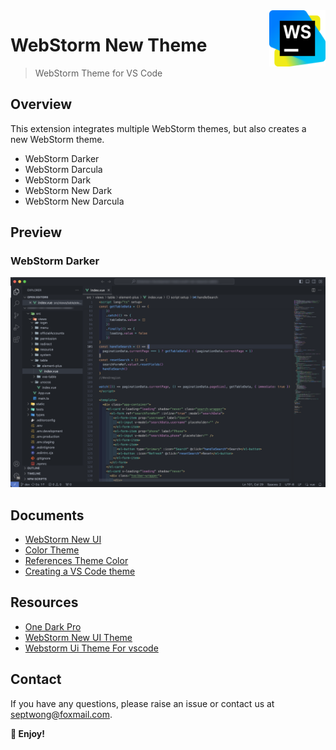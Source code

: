 <img align="right" width="90px" src="https://raw.githubusercontent.com/septwong/vscode-webstorm-theme/main/assets/images/logo.png" alt="vscode-webstorm-theme logo" />

# WebStorm New Theme

<!-- [![Visual Studio Marketplace](https://img.shields.io/visual-studio-marketplace/v/septwong.vscode-webstorm-theme?color=brightgreen&label=Visual%20Studio%20Marketplace)](https://marketplace.visualstudio.com/items?itemName=septwong.vscode-webstorm-theme)
![Marketplace Downloads](https://img.shields.io/visual-studio-marketplace/d/septwong.vscode-webstorm-theme)&nbsp;
![Marketplace Installs](https://img.shields.io/visual-studio-marketplace/i/septwong.vscode-webstorm-theme)&nbsp;
![Marketplace Rating](https://img.shields.io/visual-studio-marketplace/r/septwong.vscode-webstorm-theme)&nbsp;
[![License](https://img.shields.io/badge/license-MIT-green.svg?style=flat)](https://raw.githubusercontent.com/septwong/vscode-webstorm-theme/main/LICENSE)&nbsp; -->

<!-- <a href="https://github.com/septwong/vscode-webstorm-theme">
    <img alt="vscode-webstorm-theme Repo stars" src="https://img.shields.io/github/stars/septwong/vscode-webstorm-theme">
</a> -->

> WebStorm Theme for VS Code

## Overview

This extension integrates multiple WebStorm themes, but also creates a new WebStorm theme.

- WebStorm Darker
- WebStorm Darcula
- WebStorm Dark
- WebStorm New Dark
- WebStorm New Darcula

## Preview

### WebStorm Darker

![WebStorm Darker](https://raw.githubusercontent.com/septwong/vscode-webstorm-theme/main/assets/images/preview_webstorm_darker.png)

## Documents

- [WebStorm New UI](https://www.jetbrains.com/help/webstorm/new-ui.html)
- [Color Theme](https://code.visualstudio.com/api/extension-guides/color-theme)
- [References Theme Color](https://code.visualstudio.com/api/references/theme-color)
- [Creating a VS Code theme](https://css-tricks.com/creating-a-vs-code-theme/)

## Resources

- [One Dark Pro](https://marketplace.visualstudio.com/items?itemName=zhuangtongfa.Material-theme)
- [WebStorm New UI Theme](https://marketplace.visualstudio.com/items?itemName=eenaree.webstorm-new-dark)
- [Webstorm Ui Theme For vscode](https://marketplace.visualstudio.com/items?itemName=hylong.webstorm-theme-vscode)

## Contact

If you have any questions, please raise an issue or contact us at [septwong@foxmail.com](mailto:septwong@foxmail.com).

**🎉 Enjoy!**
